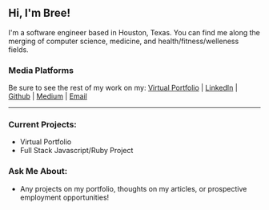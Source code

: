 ## Hi, I'm Bree!
I'm a software engineer based in Houston, Texas. You can find me along the merging of computer science, medicine, and health/fitness/welleness fields.

### Media Platforms
Be sure to see the rest of my work on my:
[Virtual Portfolio](https://www.breewarren.github.io/) | [LinkedIn](https://www.linkedin.com/in/bree-warren/) |
[Github](https://github.com/breewarren) | 
[Medium](https://medium.com/@ambreea.warren) | [Email](mailto:ambreea.warren@gmail.com)

<hr>

### Current Projects:
- Virtual Portfolio <br>
- Full Stack Javascript/Ruby Project

### Ask Me About:
 - Any projects on my portfolio, thoughts on my articles, or prospective employment opportunities!
<!---
### Fun Facts:
- I am classically trained at violin, have performed CPR to bring a patient out of cardiac arrest, and I practice yoga/meditation daily!
>
